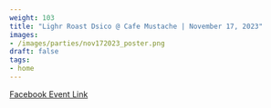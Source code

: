 ```yaml
---
weight: 103
title: "Lighr Roast Dsico @ Cafe Mustache | November 17, 2023"
images:
- /images/parties/nov172023_poster.png
draft: false
tags:
- home
---
```

[Facebook Event Link](https://fb.me/e/15UNsRZnG)
